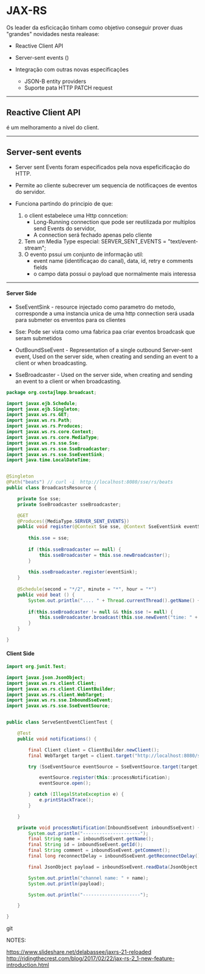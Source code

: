 # JAX-RS

Os leader da esficicação tinham como objetivo conseguir prover duas "grandes" novidades nesta realease:

* Reactive Client API
* Server-sent events ()

* Integração com outras novas especificações
    - JSON-B entity providers
    - Suporte pata HTTP PATCH request


----

## Reactive Client API
é um melhoramento a nivel do client.




---
## Server-sent events
 * Server sent Events foram especificados pela nova espeficificação do HTTP.
 
 * Permite ao cliente subecrever um sequencia de notificaçoes de eventos do servidor.
 * Funciona partindo do principio de que:
    1. o client estabelece uma Http conncetion: 
        - Long-Running connection que pode ser reutilizada por multiplos send Events do servidor, 
        - A connection será fechado apenas pelo cliente
    2. Tem um Media Type especial: SERVER_SENT_EVENTS = "text/event-stream";
    3. O evento pssui um conjunto de informação util:
       - event name (identificaçao do canal), data, id, retry e comments fields
       - o campo data possui o payload que normalmente mais interessa


---

 #### Server Side
 
  * SseEventSink - 
        resource injectado como parametro do metodo, 
        corresponde a uma instancia unica de uma http connection 
        será usada para submeter os enventos para os clientes
  
  * Sse: Pode ser vista como uma fabrica paa criar eventos broadcask que seram submetidos
  
  * OutBoundSseEvent - Representation of a single outbound Server-sent event, Used on the server side, when creating and sending an event to a client or when broadcasting. 
 
  * SseBroadcaster - Used on the server side, when creating and sending an event to a client or when broadcasting.
  
```java
package org.costajlmpp.broadcast;

import javax.ejb.Schedule;
import javax.ejb.Singleton;
import javax.ws.rs.GET;
import javax.ws.rs.Path;
import javax.ws.rs.Produces;
import javax.ws.rs.core.Context;
import javax.ws.rs.core.MediaType;
import javax.ws.rs.sse.Sse;
import javax.ws.rs.sse.SseBroadcaster;
import javax.ws.rs.sse.SseEventSink;
import java.time.LocalDateTime;


@Singleton
@Path("beats") // curl -i  http://localhost:8080/sse/rs/beats
public class BroadcastsResource {

    private Sse sse;
    private SseBroadcaster sseBroadcaster;

    @GET
    @Produces({MediaType.SERVER_SENT_EVENTS})
    public void register(@Context Sse sse, @Context SseEventSink eventSink) {
                
        this.sse = sse;
                
        if (this.sseBroadcaster == null) {
            this.sseBroadcaster = this.sse.newBroadcaster();
        }
                
        this.sseBroadcaster.register(eventSink);
    }
                
    @Schedule(second = "*/2", minute = "*", hour = "*")
    public void beat () {
        System.out.println(".... " + Thread.currentThread().getName() + " - " + System.currentTimeMillis());
                
        if(this.sseBroadcaster != null && this.sse != null) {
            this.sseBroadcaster.broadcast(this.sse.newEvent("time: " + LocalDateTime.now().toString()));
        }
    }

}

```


 #### Client Side
 
 ```java
 import org.junit.Test;
 
 import javax.json.JsonObject;
 import javax.ws.rs.client.Client;
 import javax.ws.rs.client.ClientBuilder;
 import javax.ws.rs.client.WebTarget;
 import javax.ws.rs.sse.InboundSseEvent;
 import javax.ws.rs.sse.SseEventSource;
 

 public class ServeSentEventClientTest {
 
     @Test
     public void notifications() {
 
         final Client client = ClientBuilder.newClient();
         final WebTarget target = client.target("http://localhost:8080/sse/rs/beats");
 
         try (SseEventSource eventSource = SseEventSource.target(target).build()){
 
             eventSource.register(this::processNotification);
             eventSource.open();
 
         } catch (IllegalStateException e) {
             e.printStackTrace();
         }
 
     }
 
     private void processNotification(InboundSseEvent inboundSseEvent) {
         System.out.println("---------------------");
         final String name = inboundSseEvent.getName();
         final String id = inboundSseEvent.getId();
         final String comment = inboundSseEvent.getComment();
         final long reconnectDelay = inboundSseEvent.getReconnectDelay();
 
         final JsonObject payload = inboundSseEvent.readData(JsonObject.class);
 
         System.out.println("channel name: " + name);
         System.out.println(payload);
 
         System.out.println("---------------------");
 
     }
 
 }
 ```
 
 git


 NOTES:
 
 https://www.slideshare.net/delabassee/jaxrs-21-reloaded
 http://ridingthecrest.com/blog/2017/02/22/jax-rs-2_1-new-feature-introduction.html
